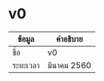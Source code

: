 # v0
| ข้อมูล          | คำอธิบาย       |
| ------------- | ------------- |
| ชื่อ            | v0           |
| ระยะเวลา       | มีนาคม 2560 |

